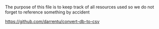 The purpose of this file is to keep track of all resources used so we do not forget to reference something by accident

https://github.com/darrentu/convert-db-to-csv
